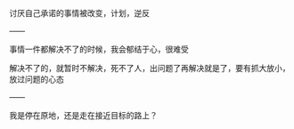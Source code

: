 讨厌自己承诺的事情被改变，计划，逆反

——

事情一件都解决不了的时候，我会郁结于心，很难受

解决不了的，就暂时不解决，死不了人，出问题了再解决就是了，要有抓大放小，放过问题的心态

——

我是停在原地，还是走在接近目标的路上？
